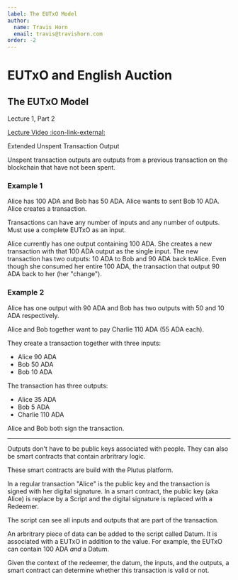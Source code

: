 ```yaml
---
label: The EUTxO Model
author:
  name: Travis Horn
  email: travis@travishorn.com
order: -2
---
```


# EUTxO and English Auction

## The EUTxO Model

Lecture 1, Part 2

[Lecture Video
:icon-link-external:](https://www.youtube.com/watch?v=bfofA4MM0QE&list=PLNEK_Ejlx3x2nLM4fAck2JS6KhFQlXq2N&index=2)

Extended Unspent Transaction Output

Unspent transaction outputs are outputs from a previous transaction on the
blockchain that have not been spent.

### Example 1

Alice has 100 ADA and Bob has 50 ADA. Alice wants to sent Bob 10 ADA. Alice
creates a transaction.

Transactions can have any number of inputs and any number of outputs. Must use a
complete EUTxO as an input.

Alice currently has one output containing 100 ADA. She creates a new transaction
with that 100 ADA output as the single input. The new transaction has two
outputs: 10 ADA to Bob and 90 ADA back toAlice. Even though she consumed her
entire 100 ADA, the transaction that output 90 ADA back to her (her "change").

### Example 2

Alice has one output with 90 ADA and Bob has two outputs with 50 and 10 ADA
respectively.

Alice and Bob together want to pay Charlie 110 ADA (55 ADA each).

They create a transaction together with three inputs:

- Alice 90 ADA
- Bob 50 ADA
- Bob 10 ADA

The transaction has three outputs:

- Alice 35 ADA
- Bob 5 ADA
- Charlie 110 ADA

Alice and Bob both sign the transaction.

---

Outputs don't have to be public keys associated with people. They can also be
smart contracts that contain arbritrary logic.

These smart contracts are build with the Plutus platform.

In a regular transaction "Alice" is the public key and the transaction is signed
with her digital signature. In a smart contract, the public key (aka Alice) is
replace by a Script and the digital signature is replaced with a Redeemer.

The script can see all inputs and outputs that are part of the transaction.

An arbritrary piece of data can be added to the script called Datum. It is
associated with a EUTxO in addition to the value. For example, the EUTxO can
contain 100 ADA *and* a Datum.

Given the context of the redeemer, the datum, the inputs, and the outputs, a
smart contract can determine whether this transaction is valid or not.
